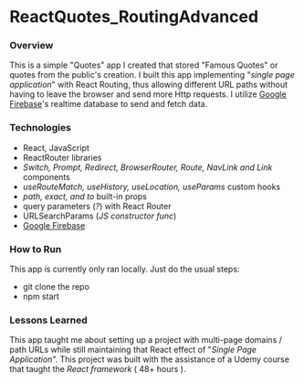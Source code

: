 # ReactQuotes_RoutingAdvanced

### Overview
This is a simple "Quotes" app I created that stored "Famous Quotes" or quotes from the public's creation. I built this app implementing "_single page application_" with React Routing, thus allowing different URL paths without having to leave the browser and send more Http requests. I utilize [Google Firebase](https://firebase.google.com/)'s realtime database to send and fetch data.


### Technologies
* React, JavaScript
* ReactRouter libraries 
* _Switch, Prompt, Redirect, BrowserRouter, Route, NavLink and Link_ components
* _useRouteMatch, useHistory, useLocation, useParams_ custom hooks
* _path, exact, and to_ built-in props
* query parameters (_?_) with React Router
* URLSearchParams (_JS constructor func_)
* [Google Firebase](https://firebase.google.com/) 



### How to Run
This app is currently only ran locally. Just do the usual steps:
* git clone the repo
* npm start 

### Lessons Learned
This app taught me about setting up a project with multi-page domains / path URLs while still maintaining that React effect of "_Single Page Application_". This project was built with the assistance of a Udemy course that taught the _React framework_ ( 48+ hours ).
